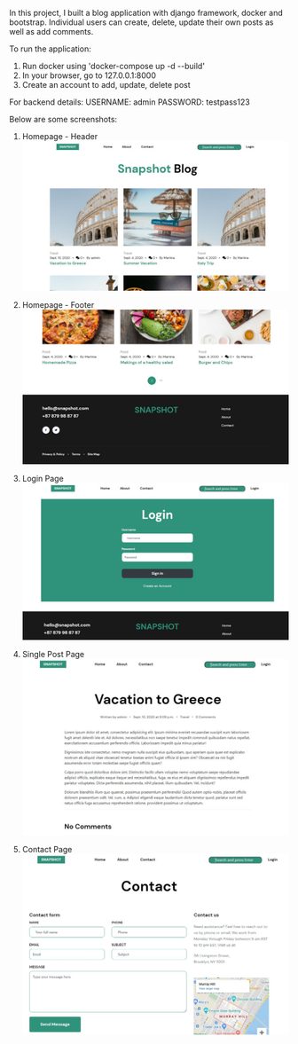In this project, I built a blog application with django framework, docker and bootstrap.
Individual users can create, delete, update their own posts as well as add comments.

To run the application:

1. Run docker using 'docker-compose up -d --build'
2. In your browser, go to 127.0.0.1:8000
3. Create an account to add, update, delete post

For backend details:
USERNAME: admin
PASSWORD: testpass123

Below are some screenshots:
1. Homepage - Header
!['Homepage-Header'](screenshots/homepage_header.JPG)

2. Homepage - Footer
!['Homepage-Footer'](screenshots/homepage_footer.JPG)

3. Login Page
!['Login Page'](screenshots/login_page.JPG)

4. Single Post Page
!['Single Post Page'](screenshots/single_post_page.JPG)

5. Contact Page
!['Contact Page'](screenshots/contact_page.JPG)
